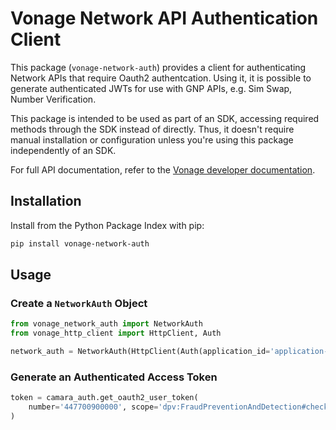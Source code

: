 # Vonage Network API Authentication Client

This package (`vonage-network-auth`) provides a client for authenticating Network APIs that require Oauth2 authentcation. Using it, it is possible to generate authenticated JWTs for use with GNP APIs, e.g. Sim Swap, Number Verification.

This package is intended to be used as part of an SDK, accessing required methods through the SDK instead of directly. Thus, it doesn't require manual installation or configuration unless you're using this package independently of an SDK.

For full API documentation, refer to the [Vonage developer documentation](https://developer.vonage.com).

## Installation

Install from the Python Package Index with pip:

```bash
pip install vonage-network-auth
```

## Usage

### Create a `NetworkAuth` Object

```python
from vonage_network_auth import NetworkAuth
from vonage_http_client import HttpClient, Auth

network_auth = NetworkAuth(HttpClient(Auth(application_id='application-id', private_key='private-key')))
```

### Generate an Authenticated Access Token

```python
token = camara_auth.get_oauth2_user_token(
    number='447700900000', scope='dpv:FraudPreventionAndDetection#check-sim-swap'
)
```
